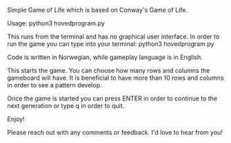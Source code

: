 Simple Game of Life which is based on Conway's Game of Life.

Usage: python3 hovedprogram.py

This runs from the terminal and has no graphical user interface. In order to run the game you can type into your terminal: python3 hovedprogram.py

Code is written in Norwegian, while gameplay language is in English.

This starts the game. You can choose how many rows and columns the gameboard will have. It is beneficial to have more than 10 rows and columns in order to see a pattern develop.

Once the game is started you can press ENTER in order to continue to the next generation or type q in order to quit.

Enjoy!

Please reach out with any comments or feedback. I'd love to hear from you!

